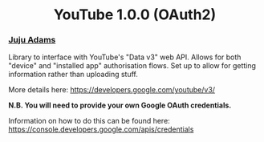 <h1 align="center">YouTube 1.0.0 (OAuth2)</h1>

### [Juju Adams](https://www.jujuadams.com/)

Library to interface with YouTube's "Data v3" web API. Allows for both "device" and "installed app" authorisation flows. Set up to allow for getting information rather than uploading stuff.

More details here: https://developers.google.com/youtube/v3/

**N.B. You will need to provide your own Google OAuth credentials.**

Information on how to do this can be found here: https://console.developers.google.com/apis/credentials
